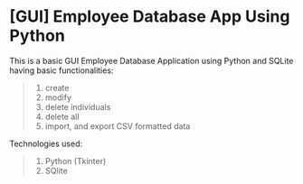 # [GUI] Employee Database App Using Python

This is a basic GUI Employee Database Application using Python and SQLite having basic functionalities:
>1. create 
>2. modify 
>3. delete individuals 
>4. delete all 
>5. import, and export CSV formatted data

Technologies used:
>1. Python (Tkinter)
>2. SQlite
